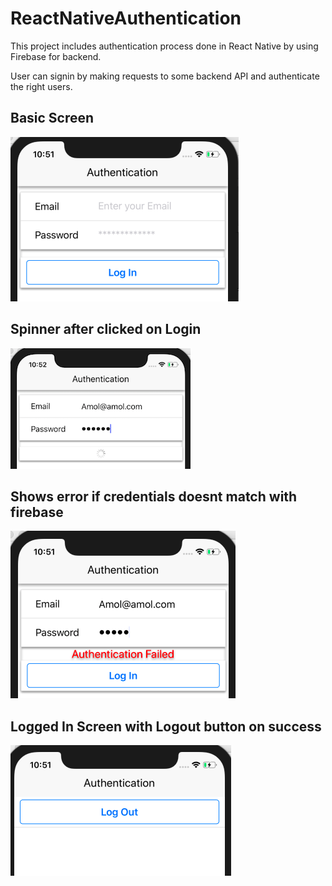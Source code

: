 # ReactNativeAuthentication
This project includes authentication process done in React Native by using Firebase for backend.

User can signin by making requests to some backend API and authenticate the right users.

##  Basic Screen

![alt text](https://github.com/ambhar/ReactNativeAuthentication/blob/master/screenshots/Authentication/basic_login%20screen.png)

##  Spinner after clicked on Login

![alt text](https://github.com/ambhar/ReactNativeAuthentication/blob/master/screenshots/Authentication/spinner_for_login.png)

##  Shows error if credentials doesnt match with firebase

![alt text](https://github.com/ambhar/ReactNativeAuthentication/blob/master/screenshots/Authentication/login_error.png)

##  Logged In Screen with Logout button on success

![alt text](https://github.com/ambhar/ReactNativeAuthentication/blob/master/screenshots/Authentication/signed_in.png)

